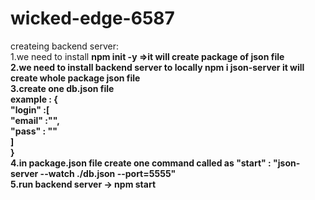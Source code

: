 # wicked-edge-6587

createing backend server: <br>
1.we need to install <b>npm init -y<b> =>it will create package of json file<br>
2.we need to install backend server to locally <b> npm i json-server <b> it will create whole package json file <br>
3.create one db.json file <br>
example : { <br>
    "login" :[ <br>
        "email" :"", <br>
        "pass" : "" <br>
    ] <br>
} <br>
4.in package.json file create one command called as "start" : "json-server --watch ./db.json --port=5555" <br>
5.run backend server -> npm start <br>